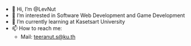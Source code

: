 - 👋 Hi, I’m @LevNut
- 👀 I’m interested in Software Web Development and Game Development
- 🌱 I’m currently learning at Kasetsart University
- 📫 How to reach me:
   - Mail: teeranut.s@ku.th

<!---
LevNut/LevNut is a ✨ special ✨ repository because its `README.md` (this file) appears on your GitHub profile.
You can click the Preview link to take a look at your changes.
--->
